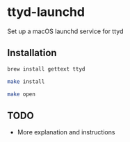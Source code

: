 # ttyd-launchd

Set up a macOS launchd service for ttyd

## Installation

```sh
brew install gettext ttyd

make install

make open
```

## TODO

- More explanation and instructions

